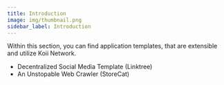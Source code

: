 ```yaml
---
title: Introduction
image: img/thumbnail.png
sidebar_label: Introduction
---
```


Within this section, you can find application templates, that are extensible and utilize Koii Network.

- Decentralized Social Media Template (Linktree)
- An Unstopable Web Crawler (StoreCat)
